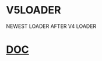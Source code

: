 # V5LOADER
NEWEST LOADER AFTER V4 LOADER
# [DOC](https://github.com/YESYES6TEAM/V5LOADER/blob/main/Doc.md)
